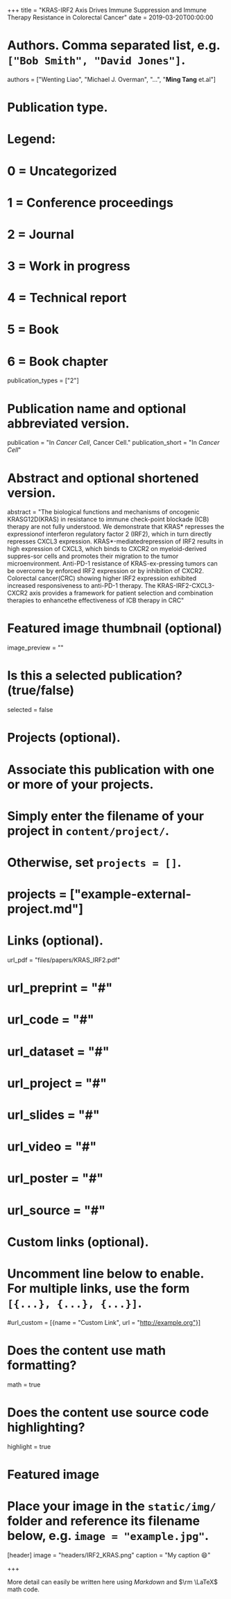 +++
title = "KRAS-IRF2 Axis Drives Immune Suppression and Immune Therapy Resistance in Colorectal Cancer"
date = 2019-03-20T00:00:00

# Authors. Comma separated list, e.g. `["Bob Smith", "David Jones"]`.
authors = ["Wenting Liao", "Michael J. Overman", "...", "**Ming Tang** et.al"]

# Publication type.
# Legend:
# 0 = Uncategorized
# 1 = Conference proceedings
# 2 = Journal
# 3 = Work in progress
# 4 = Technical report
# 5 = Book
# 6 = Book chapter
publication_types = ["2"]

# Publication name and optional abbreviated version.
publication = "In *Cancer Cell*, Cancer Cell."
publication_short = "In *Cancer Cell*"

# Abstract and optional shortened version.
abstract = "The biological functions and mechanisms of oncogenic KRASG12D(KRAS) in resistance to immune check-point blockade (ICB) therapy are not fully understood. We demonstrate that KRAS* represses the expressionof interferon regulatory factor 2 (IRF2), which in turn directly represses CXCL3 expression. KRAS*-mediatedrepression of IRF2 results in high expression of CXCL3, which binds to CXCR2 on myeloid-derived suppres-sor cells and promotes their migration to the tumor microenvironment. Anti-PD-1 resistance of KRAS-ex-pressing tumors can be overcome by enforced IRF2 expression or by inhibition of CXCR2. Colorectal cancer(CRC) showing higher IRF2 expression exhibited increased responsiveness to anti-PD-1 therapy. The KRAS-IRF2-CXCL3-CXCR2 axis provides a framework for patient selection and combination therapies to enhancethe effectiveness of ICB therapy in CRC"

# Featured image thumbnail (optional)
image_preview = ""

# Is this a selected publication? (true/false)
selected = false

# Projects (optional).
#   Associate this publication with one or more of your projects.
#   Simply enter the filename of your project in `content/project/`.
#   Otherwise, set `projects = []`.
# projects = ["example-external-project.md"]

# Links (optional).
url_pdf = "files/papers/KRAS_IRF2.pdf"
# url_preprint = "#"
# url_code = "#"
# url_dataset = "#"
# url_project = "#"
# url_slides = "#"
# url_video = "#"
# url_poster = "#"
# url_source = "#"

# Custom links (optional).
#   Uncomment line below to enable. For multiple links, use the form `[{...}, {...}, {...}]`.
#url_custom = [{name = "Custom Link", url = "http://example.org"}]

# Does the content use math formatting?
math = true

# Does the content use source code highlighting?
highlight = true

# Featured image
# Place your image in the `static/img/` folder and reference its filename below, e.g. `image = "example.jpg"`.
[header]
image = "headers/IRF2_KRAS.png"
caption = "My caption :smile:"

+++

More detail can easily be written here using *Markdown* and $\rm \LaTeX$ math code.

